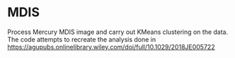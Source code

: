 # MDIS
Process Mercury MDIS image and carry out KMeans clustering on the data.
The code attempts to recreate the analysis done in https://agupubs.onlinelibrary.wiley.com/doi/full/10.1029/2018JE005722
